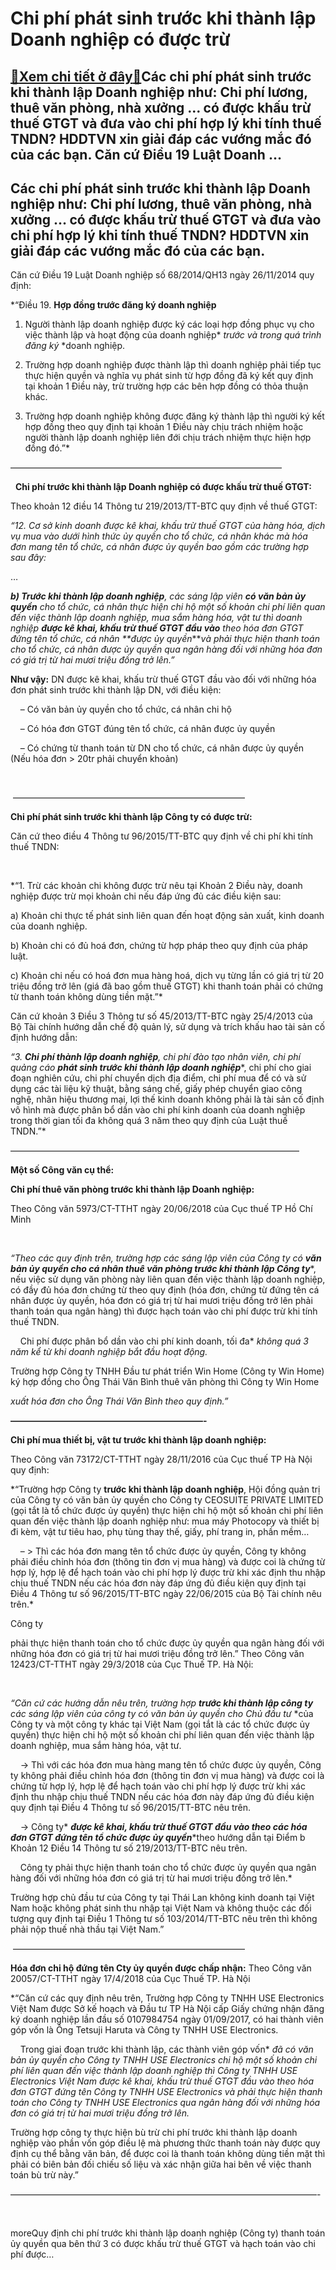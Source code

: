 Chi phí phát sinh trước khi thành lập Doanh nghiệp có được trừ
==============================================================

[:gift:Xem chi tiết ở đây:gift:](https://hddtvn.com/chi-phi-phat-sinh-truoc-khi-thanh-lap-doanh-nghiep-co-duoc-tru/)Các chi phí phát sinh trước khi thành lập Doanh nghiệp như: Chi phí lương, thuê văn phòng, nhà xưởng … có được khấu trừ thuế GTGT và đưa vào chi phí hợp lý khi tính thuế TNDN? HDDTVN xin giải đáp các vướng mắc đó của các bạn. Căn cứ Điều 19 Luật Doanh …
-------------------------------------------------------------------------------------------------------------------------------------------------------------------------------------------------------------------------------------------------------------



Các chi phí phát sinh trước khi thành lập Doanh nghiệp như: Chi phí lương, thuê văn phòng, nhà xưởng … có được khấu trừ thuế GTGT và đưa vào chi phí hợp lý khi tính thuế TNDN? HDDTVN xin giải đáp các vướng mắc đó của các bạn.
-----------------------------------------------------------------------------------------------------------------------------------------------------------------------------------------------------------------------------------


Căn cứ Điều 19 Luật Doanh nghiệp số 68/2014/QH13 ngày 26/11/2014 quy định:


*“Điều 19. **Hợp đồng trước đăng ký doanh nghiệp**  

1. Người thành lập doanh nghiệp được ký các loại hợp đồng phục vụ cho việc thành lập và hoạt động của doanh nghiệp* *trước và trong quá trình đăng ký* *doanh nghiệp.  

2. Trường hợp doanh nghiệp được thành lập thì doanh nghiệp phải tiếp tục thực hiện quyền và nghĩa vụ phát sinh từ hợp đồng đã ký kết quy định tại khoản 1 Điều này, trừ trường hợp các bên hợp đồng có thỏa thuận khác.  

3. Trường hợp doanh nghiệp không được đăng ký thành lập thì người ký kết hợp đồng theo quy định tại khoản 1 Điều này chịu trách nhiệm hoặc người thành lập doanh nghiệp liên đới chịu trách nhiệm thực hiện hợp đồng đó.”*



  

 ———————————————————————————————  

  
**Chi phí trước khi thành lập Doanh nghiệp có được khấu trừ thuế GTGT:**


Theo khoản 12 điều 14 Thông tư 219/2013/TT-BTC quy định về thuế GTGT:


*“12. Cơ sở kinh doanh được kê khai, khấu trừ thuế GTGT của hàng hóa, dịch vụ mua vào dưới hình thức ủy quyền cho tổ chức, cá nhân khác mà hóa đơn mang tên tổ chức, cá nhân được ủy quyền bao gồm các trường hợp sau đây:*  

…  

***b) Trước khi thành lập doanh nghiệp**, các sáng lập viên* ***có văn bản ủy quyền*** *cho tổ chức, cá nhân thực hiện chi hộ một số khoản chi phí liên quan đến việc thành lập doanh nghiệp, mua sắm hàng hóa, vật tư thì doanh nghiệp **được kê khai, khấu trừ thuế GTGT đầu vào*** *theo hóa đơn GTGT đứng tên tổ chức, cá nhân **được ủy quyền****và phải thực hiện* *thanh toán cho tổ chức, cá nhân được ủy quyền* *qua ngân hàng đối với những hóa đơn có giá trị từ hai mươi triệu đồng trở lên.”*



  

**Như vậy:** DN được kê khai, khấu trừ thuế GTGT đầu vào đối với những hóa đơn phát sinh trước khi thành lập DN, với điều kiện:  

    – Có văn bản ủy quyền cho tổ chức, cá nhân chi hộ  

    – Có hóa đơn GTGT đúng tên tổ chức, cá nhân được ủy quyền  

    – Có chứng từ thanh toán từ DN cho tổ chức, cá nhân được ủy quyền (Nếu hóa đơn > 20tr phải chuyển khoản)  

  

 ——————————————————————————–

**Chi phí phát sinh trước khi thành lập Công ty có được trừ:**


Căn cứ theo điều 4 Thông tư 96/2015/TT-BTC quy định về chi phí khi tính thuế TNDN:  

   

*“1. Trừ các khoản chi không được trừ nêu tại Khoản 2 Điều này, doanh nghiệp được trừ mọi khoản chi nếu đáp ứng đủ các điều kiện sau:  

a) Khoản chi thực tế phát sinh liên quan đến hoạt động sản xuất, kinh doanh của doanh nghiệp.  

b) Khoản chi có đủ hoá đơn, chứng từ hợp pháp theo quy định của pháp luật.  

c) Khoản chi nếu có hoá đơn mua hàng hoá, dịch vụ từng lần có giá trị từ 20 triệu đồng trở lên (giá đã bao gồm thuế GTGT) khi thanh toán phải có chứng từ thanh toán không dùng tiền mặt.”*


Căn cứ khoản 3 Điều 3 Thông tư số 45/2013/TT-BTC ngày 25/4/2013 của Bộ Tài chính hướng dẫn chế độ quản lý, sử dụng và trích khấu hao tài sản cố định hướng dẫn:


*“3. **Chi phí thành lập doanh nghiệp**, chi phí đào tạo nhân viên, chi phí quảng cáo* ***phát sinh trước khi thành lập doanh nghiệp****, chi phí cho giai đoạn nghiên cứu, chi phí chuyển dịch địa điểm, chi phí mua để có và sử dụng các tài liệu kỹ thuật, bằng sáng chế, giấy phép chuyển giao công nghệ, nhãn hiệu thương mại, lợi thế kinh doanh không phải là tài sản cố định vô hình mà được phân bổ dần vào chi phí kinh doanh của doanh nghiệp trong thời gian tối đa không quá 3 năm theo quy định của Luật thuế TNDN.”*



  

 —————————————————————————————————

  

**Một số Công văn cụ thể:**

**Chi phí thuê văn phòng trước khi thành lập Doanh nghiệp:**


Theo Công văn 5973/CT-TTHT ngày 20/06/2018 của Cục thuế TP Hồ Chí Minh  

   

*“Theo các quy định trên, trường hợp các sáng lập viên của Công ty có* ***văn bản ủy quyền cho cá nhân thuê văn phòng trước khi thành lập Công ty****, nếu việc sử dụng văn phòng này liên quan đến việc thành lập doanh nghiệp, có đầy đủ hóa đơn chứng từ theo quy định (hóa đơn, chứng từ đứng tên cá nhân được ủy quyền, hóa đơn có giá trị từ hai mươi triệu đồng trở lên phải thanh toán qua ngân hàng) thì được hạch toán vào chi phí được trừ khi tính thuế TNDN.  

    Chi phí được phân bổ dần vào chi phí kinh doanh, tối đa* *không quá 3 năm* *kể từ khi doanh nghiệp bắt đầu hoạt động.*


Trường hợp Công ty TNHH Đầu tư phát triển Win Home (Công ty Win Home) ký hợp đồng cho Ông Thái Văn Bình thuê văn phòng thì Công ty Win Home 

*xuất hóa đơn cho Ông Thái Văn Bình* *theo quy định.”*



**——————————————————————-**

**Chi phí mua thiết bị, vật tư trước khi thành lập doanh nghiệp:**


Theo Công văn 73172/CT-TTHT ngày 28/11/2016 của Cục thuế TP Hà Nội quy định:


*“Trường hợp Công ty **trước khi thành lập doanh nghiệp**, Hội đồng quản trị của Công ty có văn bản ủy quyền cho Công ty CEOSUITE PRIVATE LIMITED (gọi tắt là tổ chức được ủy quyền) thực hiện chi hộ một số khoản chi phí liên quan đến việc thành lập doanh nghiệp như: mua máy Photocopy và thiết bị đi kèm, vật tư tiêu hao, phụ tùng thay thế, giấy, phí trang in, phần mềm…   

    – > Thì các hóa đơn mang tên tổ chức được ủy quyền, Công ty không phải điều chỉnh hóa đơn (thông tin đơn vị mua hàng) và được coi là chứng từ hợp lý, hợp lệ để hạch toán vào chi phí hợp lý được trừ khi xác định thu nhập chịu thuế TNDN nếu các hóa đơn này đáp ứng đủ điều kiện quy định tại Điều 4 Thông tư số 96/2015/TT-BTC ngày 22/06/2015 của Bộ Tài chính nêu trên.*


Công ty 

phải thực hiện thanh toán cho tổ chức được ủy quyền qua ngân hàng đối với những hóa đơn có giá trị từ hai mươi triệu đồng trở lên.”
Theo Công văn 12423/CT-TTHT ngày 29/3/2018 của Cục Thuế TP. Hà Nội:  

   

*“Căn cứ các hướng dẫn nêu trên, trường hợp **trước khi thành lập công ty** các sáng lập viên của công ty* *có văn bản ủy quyền cho Chủ đầu tư* *của Công ty và một công ty khác tại Việt Nam (gọi tắt là các tổ chức được ủy quyền) thực hiện chi hộ một số khoản chi phí liên quan đến việc thành lập doanh nghiệp, mua sắm hàng hóa, vật tư.  

    -> Thì với các hóa đơn mua hàng mang tên tổ chức được ủy quyền, Công ty không phải điều chỉnh hóa đơn (thông tin đơn vị mua hàng) và được coi là chứng từ hợp lý, hợp lệ để hạch toán vào chi phí hợp lý được trừ khi xác định thu nhập chịu thuế TNDN nếu các hóa đơn này đáp ứng đủ điều kiện quy định tại Điều 4 Thông tư số 96/2015/TT-BTC nêu trên.  

    -> Công ty* ***được kê khai, khấu trừ thuế GTGT đầu vào theo các hóa đơn GTGT đứng tên tổ chức được ủy quyền****theo hướng dẫn tại Điểm b Khoản 12 Điều 14 Thông tư số 219/2013/TT-BTC nêu trên.  

    Công ty phải thực hiện thanh toán cho tổ chức được ủy quyền qua ngân hàng đối với những hóa đơn có giá trị từ hai mươi triệu đồng trở lên.*


Trường hợp chủ đầu tư của Công ty tại Thái Lan không kinh doanh tại Việt Nam hoặc không phát sinh thu nhập tại Việt Nam và không thuộc các đối tượng quy định tại Điều 1 Thông tư số 103/2014/TT-BTC nêu trên thì không phải nộp thuế nhà thầu tại Việt Nam.”



 ——————————————————————————–

  

**Hóa đơn chi hộ đứng tên Cty ủy quyền được chấp nhận:**
Theo Công văn 20057/CT-TTHT ngày 17/4/2018 của Cục Thuế TP. Hà Nội


*“Căn cứ các quy định nêu trên, Trường hợp Công ty TNHH USE Electronics Việt Nam được Sở kế hoạch và Đầu tư TP Hà Nội cấp Giấy chứng nhận đăng ký doanh nghiệp lần đầu số 0107984754 ngày 01/09/2017, có hai thành viên góp vốn là Ông Tetsuji Haruta và Công ty TNHH USE Electronics.  

     Trong giai đoạn trước khi thành lập, các thành viên góp vốn* *đã có văn bản ủy quyền* *cho Công ty TNHH USE Electronics chi hộ một số khoản chi phí liên quan đến việc thành lập doanh nghiệp thì Công ty TNHH USE Electronics Việt Nam* *được kê khai, khấu trừ thuế GTGT* *đầu vào theo hóa đơn GTGT đứng tên Công ty TNHH USE Electronics và phải thực hiện thanh toán cho Công ty TNHH USE Electronics qua ngân hàng đối với những hóa đơn có giá trị từ hai mươi triệu đồng trở lên.*


Trường hợp công ty thực hiện bù trừ chi phí trước khi thành lập doanh nghiệp vào phần vốn góp điều lệ mà phương thức thanh toán này được quy định cụ thể bằng văn bản, để được coi là thanh toán không dùng tiền mặt thì phải có biên bản đối chiếu số liệu và xác nhận giữa hai bên về việc thanh toán bù trừ này.”



  

 ———————————————————————————————————-

  

  


moreQuy định chi phí trước khi thành lập doanh nghiệp (Công ty) thanh toán ủy quyền qua bên thứ 3 có được khấu trừ thuế GTGT và hạch toán vào chi phí được…

